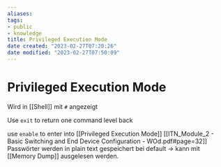 ```yaml
---
aliases: 
tags: 
- public
- knowledge
title: Privileged Execution Mode
date created: "2023-02-27T07:20:26"
date modified: "2023-02-27T07:50:09"
---
```


# Privileged Execution Mode

Wird in [[Shell]] mit `#` angezeigt

Use `exit` to return one command level back

use `enable` to enter into
[[Privileged Execution Mode]]
[[ITN_Module_2 - Basic Switching and End Device Configuration - WOd.pdf#page=32]]
Passwörter werden in plain text gespeichert bei default -> kann mit [[Memory Dump]] ausgelesen werden.
